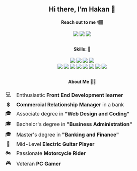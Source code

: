 

<h2 align="center">Hi there, I’m Hakan 👋</h2>
<h4 align="center">Reach out to me &#128071;&#127997</h4>
<div align="center">
<a href="https://www.linkedin.com/in/hakan-%C3%B6zdemir-a6a30272/"><img src="https://img.shields.io/badge/LinkedIn-0077B5?style=for-the-badge&logo=linkedin&logoColor=white"/></a>
<a href="mailto:hakan.ozdemir85@gmail.com"><img src="https://img.shields.io/badge/Gmail-D14836?style=for-the-badge&logo=gmail&logoColor=white"/></a>
<a href="https://www.instagram.com/hakan.ozdemir_/"><img src="https://img.shields.io/badge/Instagram-E4405F?style=for-the-badge&logo=instagram&logoColor=white"/></a>
</div>
<h2></h2>

<h4 align="center">Skills: 📖</h4>
<div align="center">
<img src="https://img.shields.io/badge/HTML5-E34F26?style=for-the-badge&logo=html5&logoColor=white"/>
<img src="https://img.shields.io/badge/CSS3-1572B6?style=for-the-badge&logo=css3&logoColor=white"/>
<img src="https://img.shields.io/badge/Bootstrap-563D7C?style=for-the-badge&logo=bootstrap&logoColor=white"/>
<img src="https://img.shields.io/badge/jQuery-0769AD?style=for-the-badge&logo=jquery&logoColor=white"/> <br>
<img src="https://img.shields.io/badge/JavaScript-323330?style=for-the-badge&logo=javascript&logoColor=F7DF1E"/>
<img src="https://img.shields.io/badge/TypeScript-007ACC?style=for-the-badge&logo=typescript&logoColor=white"/>
<img src="https://img.shields.io/badge/Angular-DD0031?style=for-the-badge&logo=angular&logoColor=white"/>
<img src="https://img.shields.io/badge/React-20232A?style=for-the-badge&logo=react&logoColor=61DAFB"/>   
<img src="https://img.shields.io/badge/Redux-593D88?style=for-the-badge&logo=redux&logoColor=white"/>   
<img src="https://img.shields.io/badge/React_Router-CA4245?style=for-the-badge&logo=react-router&logoColor=white"/>
<img src="https://img.shields.io/badge/Sass-CC6699?style=for-the-badge&logo=sass&logoColor=white"/>
<img src="https://img.shields.io/badge/Tailwind_CSS-38B2AC?style=for-the-badge&logo=tailwind-css&logoColor=white"/>    
    
</div>
<h2></h2>


<div align="center"> 


</div>
<h2></h2>

<h4 align="center">About Me 🙋‍♂️</h4>
<table align="center">
    <thead>
        <tr>
            <td align="center">💻</td>
            <td align="left">Enthusiastic <strong>Front End Development learner</strong></td>
        </tr>
        <tr>
            <td align="center">💲</td>
            <td align="left"><strong>Commercial Relationship Manager </strong>in a bank</td>
        </tr>
              <tr>
            <td align="center">🎓</td>
            <td align="left">Associate degree in <strong>"Web Design and Coding"</strong></td>
        </tr>
          <tr>
            <td align="center">🎓</td>
            <td align="left">Bachelor's degree in <strong>"Business Administration"</strong></td>
        </tr>
          <tr>
            <td align="center">🎓</td>
            <td align="left">Master's degree in <strong>"Banking and Finance"</strong></td>
        </tr>
        <tr>
            <td align="center">🎸</th>
            <td align="left"> Mid-Level <strong>Electric Guitar Player</strong></td>
        </tr>
     <tr>
            <td align="center">🏍️</td>
            <td align="left">Passionate <strong>Motorcycle Rider</strong></td>
        </tr>
     <tr>
            <td align="center">🎮</td>
            <td align="left">Veteran <strong>PC Gamer</strong></td>
        </tr>
    </thead>
</table>
<h2></h2>

  
